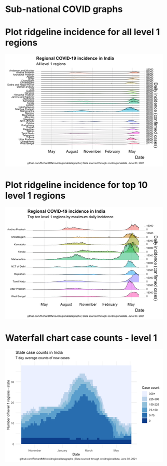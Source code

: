 Sub-national COVID graphs
================

# Plot ridgeline incidence for all level 1 regions

![](Report%20India_files/figure-gfm/ridgeline-all-level-1-graphs-1.png)<!-- -->

# Plot ridgeline incidence for top 10 level 1 regions

![](Report%20India_files/figure-gfm/ridgeline-top-ten-level-1-graphs-1.png)<!-- -->

# Waterfall chart case counts - level 1

![](Report%20India_files/figure-gfm/waterfall-case-count-level-1-1.png)<!-- -->
